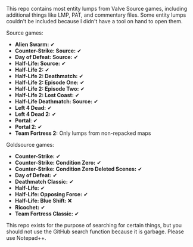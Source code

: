 This repo contains most entity lumps from Valve Source games, including additional things like LMP, PAT, and commentary files. Some entity lumps couldn't be included because I didn't have a tool on hand to open them.

Source games:

* **Alien Swarm:** ✔
* **Counter-Strike: Source:** ✔
* **Day of Defeat: Source:** ✔
* **Half-Life: Source:** ✔
* **Half-Life 2:** ✔
* **Half-Life 2: Deathmatch:** ✔
* **Half-Life 2: Episode One:** ✔
* **Half-Life 2: Episode Two:** ✔
* **Half-Life 2: Lost Coast:** ✔
* **Half-Life Deathmatch: Source:** ✔
* **Left 4 Dead:** ✔
* **Left 4 Dead 2:** ✔
* **Portal**: ✔
* **Portal 2**: ✔
* **Team Fortress 2:** Only lumps from non-repacked maps

Goldsource games:

* **Counter-Strike:** ✔
* **Counter-Strike: Condition Zero:** ✔
* **Counter-Strike: Condition Zero Deleted Scenes:** ✔
* **Day of Defeat:** ✔
* **Deathmatch Classic:** ✔
* **Half-Life:** ✔
* **Half-Life: Opposing Force:** ✔
* **Half-Life: Blue Shift:** ❌
* **Ricochet:** ✔
* **Team Fortress Classic:** ✔

This repo exists for the purpose of searching for certain things, but you should not use the GitHub search function because it is garbage. Please use Notepad++.
